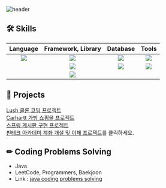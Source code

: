 ![header](https://capsule-render.vercel.app/api?type=waving&color=auto&height=100&section=header&text=Jihun's%20Github&fontSize=30)

## 🛠 Skills <br>

|    Language    |         Framework, Library      |     Database      |      Tools     |
|   :--------:   |            :--------:           |    :--------:     |    :--------:  |
|<img src="https://img.shields.io/badge/Java-FD5300?style=for-the-badge&logo=Java&logoColor=white">|<img src="https://img.shields.io/badge/Spring-6DB33F?style=for-the-badge&logo=Spring&logoColor=white">|<img src="https://img.shields.io/badge/MySQL-4479A1?style=for-the-badge&logo=MySQL&logoColor=white">|<img src="https://img.shields.io/badge/IntelliJ-000000?style=for-the-badge&logo=IntelliJ&logoColor=white">|
||<img src="https://img.shields.io/badge/SpringBoot-6DB33F?style=for-the-badge&logo=SpringBoot&logoColor=white">|<img src="https://img.shields.io/badge/Oracle-F80000?style=for-the-badge&logo=Oracle&logoColor=white">|<img src="https://img.shields.io/badge/Github-181717?style=for-the-badge&logo=Github&logoColor=white">|
||<img src="https://img.shields.io/badge/Gradle-02303A?style=for-the-badge&logo=Gradle&logoColor=white">|||

## 📂 Projects <br>
[Lush 클론 코딩 프로젝트](https://github.com/Ji-hunKim/Lush-1)<br>
[Carhartt 가방 쇼핑몰 프로젝트](https://github.com/Ji-hunKim/Carhartt)<br>
[스프링 게시판 구현 프로젝트](https://github.com/Ji-hunKim/springBoard)<br>
[핀테크 아카데미 계좌 개설 및 이체 프로젝트](https://github.com/Ji-hunKim/FintechPractice)를 클릭하세요.<br>

## ✏ Coding Problems Solving <br>
- Java<br>
- LeetCode, Programmers, Baekjoon <br>
- Link : [java coding problems solving](https://github.com/Ji-hunKim/javaCodingProblemSolving)<br>
